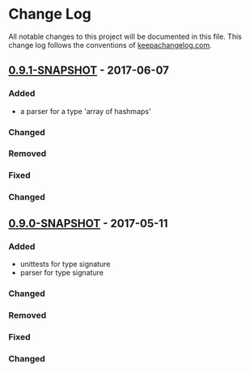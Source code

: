 # Change Log
All notable changes to this project will be documented in this file. This change log follows the conventions of [keepachangelog.com](http://keepachangelog.com/).

## [0.9.1-SNAPSHOT] - 2017-06-07

### Added
- a parser for a type 'array of hashmaps'

### Changed

### Removed

### Fixed

### Changed


## [0.9.0-SNAPSHOT] - 2017-05-11

### Added
- unittests for type signature
- parser for type signature

### Changed

### Removed

### Fixed

### Changed

[0.9.1-SNAPSHOT]: https://github.com/your-name/rhsm-dbus/compare/0.9.1-SNAPSHOT...HEAD
[0.9.0-SNAPSHOT]: https://github.com/your-name/rhsm-dbus/compare/0.9.0-SNAPSHOT...HEAD
